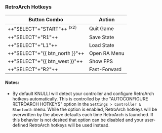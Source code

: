 ### RetroArch Hotkeys

| Button Combo | Action |
| -- | -- |
| ++"SELECT"+"START"++ <sup>(x2)</sup> | Quit Game |
| ++"SELECT"+"R1"++ | Save State |
| ++"SELECT"+"L1"++ | Load State |
| ++"SELECT"+"{{ btn_north }}"++ | Open RA Menu |
| ++"SELECT"+"{{ btn_west }}"++ | Show FPS |
| ++"SELECT"+"R2"++ | Fast-Forward |

#### Notes:

* By default KNULLI will detect your controller and configure RetroArch hotkeys automatically. This is controlled by the "AUTOCONFIGURE RETROARCH HOTKEYS" option in the `Settings > Controller & Bluetooth` menu. While the option is enabled, RetroArch hotkeys will be overwritten by the above defaults each time RetroArch is launched. If this behavior is not desired that option can be disabled and your user-defined RetroArch hotkeys will be used instead.

